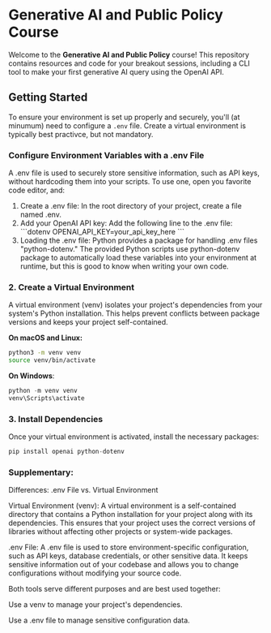 # Generative AI and Public Policy Course

Welcome to the **Generative AI and Public Policy** course! This repository contains resources and code for your breakout sessions, including a CLI tool to make your first generative AI query using the OpenAI API.

## Getting Started

To ensure your environment is set up properly and securely, you'll (at minumum) need to configure a `.env` file. Create a virtual environment is typically best practivce, but not mandatory. 


### Configure Environment Variables with a .env File

A .env file is used to securely store sensitive information, such as API keys, without hardcoding them into your scripts. To use one, open you favorite code editor, and:

<ol><li>Create a .env file:
In the root directory of your project, create a file named .env.
</li><li>
Add your OpenAI API key:
Add the following line to the .env file:
```dotenv
OPENAI_API_KEY=your_api_key_here
```
</li>
<li>Loading the .env file:
Python provides a package for handling .env files "python-dotenv." The provided Python scripts use python-dotenv package to automatically load these variables into your environment at runtime, but this is good to know when writing your own code.
</li>
</ol>

### 2. Create a Virtual Environment

A virtual environment (venv) isolates your project's dependencies from your system's Python installation. This helps prevent conflicts between package versions and keeps your project self-contained.

**On macOS and Linux:**
```bash
python3 -m venv venv
source venv/bin/activate
```
**On Windows**:

```powershell
python -m venv venv
venv\Scripts\activate
```

### 3. Install Dependencies

Once your virtual environment is activated, install the necessary packages:
```python
pip install openai python-dotenv
```

### Supplementary: 

Differences: .env File vs. Virtual Environment

Virtual Environment (venv):
A virtual environment is a self-contained directory that contains a Python installation for your project along with its dependencies. This ensures that your project uses the correct versions of libraries without affecting other projects or system-wide packages.

.env File:
A .env file is used to store environment-specific configuration, such as API keys, database credentials, or other sensitive data. It keeps sensitive information out of your codebase and allows you to change configurations without modifying your source code.

Both tools serve different purposes and are best used together:

Use a venv to manage your project's dependencies.

Use a .env file to manage sensitive configuration data.

